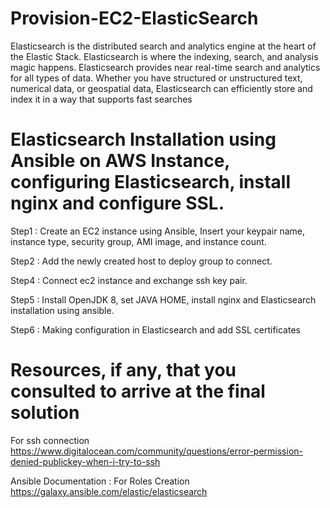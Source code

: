# Provision-EC2-ElasticSearch

Elasticsearch is the distributed search and analytics engine at the heart of the Elastic Stack. 
Elasticsearch is where the indexing, search, and analysis magic happens.
Elasticsearch provides near real-time search and analytics for all types of data. Whether you have structured or unstructured text, numerical data, or geospatial data, Elasticsearch can efficiently store and index it in a way that supports fast searches

# Elasticsearch Installation using Ansible on AWS Instance, configuring Elasticsearch, install nginx and configure SSL. 

 Step1 : Create an EC2 instance using Ansible, Insert your keypair name, instance type, security group, AMI image, and instance count.
 
 Step2 : Add the newly created host to deploy group to connect.
 
 Step4 : Connect ec2 instance and exchange ssh key pair.
 
 Step5 : Install OpenJDK 8, set JAVA HOME, install nginx and Elasticsearch installation using ansible.
 
 Step6 : Making configuration in Elasticsearch and add SSL certificates


# Resources, if any, that you consulted to arrive at the final solution


For ssh connection
https://www.digitalocean.com/community/questions/error-permission-denied-publickey-when-i-try-to-ssh

Ansible Documentation : For Roles Creation
https://galaxy.ansible.com/elastic/elasticsearch

